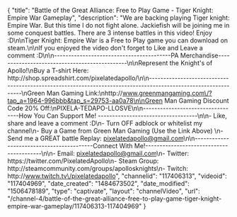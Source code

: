 {
    "title": "Battle of the Great Alliance: Free to Play Game - Tiger Knight: Empire War Gameplay",
    "description": "We are backing playing Tiger knight: Empire War.  But this time I do not fight alone.  Jackiefish will be joining me in some conquest battles.  There are 3 intense battles in this video!  Enjoy :D\n\nTiger Knight: Empire War is a Free to Play game you can download on steam.\n\nIf you enjoyed the video don't forget to Like and Leave a comment :D\n\n-----------------------------------------PA Merchandise----------------------------------------------\n\nRepresent the Knight's of Apollo!\nBuy a T-shirt Here: http:\/\/shop.spreadshirt.com\/pixelatedapollo\/\n\n---------------------------------------------------------------------------------------------------------------\nGreen Man Gaming Link:\nhttp:\/\/www.greenmangaming.com\/?tap_a=1964-996bbb&tap_s=29753-aa0a78\n\nGreen Man Gaming Discount Code 20% Off:\nPIXELA-TEDAPO-LLOSVE\n\n----------------------------------How You Can Support Me! -----------------------------------\n\n- Like, share and leave a comment :D\n- Turn OFF adblock or whitelist my channel\n- Buy a Game from Green Man Gaming (Use the Link Above) \n- Send me a GREAT battle Replay: pixelatedapollo@gmail.com\n\n------------------------------------------Connect With Me!-----------------------------------------\n\n- Email: pixelatedapollo@gmail.com\n- Twitter: https:\/\/twitter.com\/PixelatedApollo\n- Steam Group:  http:\/\/steamcommunity.com\/groups\/apollosknights\n- Twitch: http:\/\/www.twitch.tv\/pixelatedapollo",
    "channelid": "117406313",
    "videoid": "117404969",
    "date_created": "1484673502",
    "date_modified": "1506478189",
    "type": "captivate",
    "layout": "channelVideo",
    "url": "\/channel-4\/battle-of-the-great-alliance-free-to-play-game-tiger-knight-empire-war-gameplay\/117406313-117404969"
}